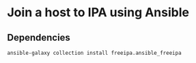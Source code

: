 # Join a host to IPA using Ansible

## Dependencies 
```console
ansible-galaxy collection install freeipa.ansible_freeipa
```
